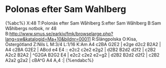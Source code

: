 # Polonas efter Sam Wahlberg

{%abc%}
X:48
T:Polonäs efter Sam Wåhlberg
S:efter Sam Wåhlberg
B:Sam Wåhlbergs notbok, nr 48
B:http://www.smus.se/earkiv/fmk/browselarge.php?lang=sw&katalogid=Ma+10&bildnr=00011
R:Slängpolska
O:Kisa, Östergötland
Z:Nils L
M:3/4
L:1/16
K:Am
A4   c2BA G2E2  | e2ge d2c2 B2A2 | A4   c2BA G2E2 | ABcd  e4   E4  ::
e2c2 c2e2 e2g2  | d2B2 B2d2 d2f2 | c2B2 A2c2 B2A2 | ^G2GA B2G2 E4   |
e2c2 c2e2 e2=g2 | d2B2 B2d2 d2f2 | c2B2 A2a2 g2a2 | cBA^G A4   A,4 :|
{%endabc%}
